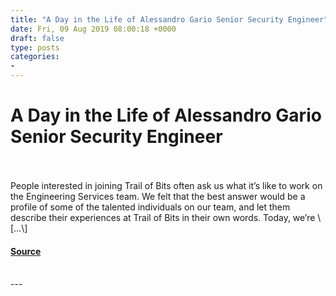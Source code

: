 ```yaml
---
title: "A Day in the Life of Alessandro Gario Senior Security Engineer"
date: Fri, 09 Aug 2019 08:00:18 +0000
draft: false
type: posts
categories: 
- 
---
```

# A Day in the Life of Alessandro Gario Senior Security Engineer

<br/>

<br/>
People interested in joining Trail of Bits often ask us what it’s like to work on the Engineering Services team. We felt that the best answer would be a profile of some of the talented individuals on our team, and let them describe their experiences at Trail of Bits in their own words. Today, we’re \[…\]

#### [Source](https://blog.trailofbits.com/2019/08/09/a-day-in-the-life-of-alessandro-gario-senior-security-engineer/)

<br/>
---
